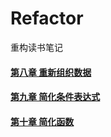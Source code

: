 # Refactor
重构读书笔记

#### [第八章 重新组织数据](https://github.com/sanzhixiong1986/Refactor/blob/main/README8.md)

#### [第九章 简化条件表达式](https://github.com/sanzhixiong1986/Refactor/blob/main/README9.md)

#### [第十章 简化函数](https://github.com/sanzhixiong1986/Refactor/blob/main/README10.md)

